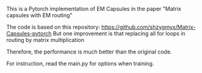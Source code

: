 This is a Pytorch implementation of EM Capsules in the paper "Matrix capsules with EM routing"

The code is based on this repository: https://github.com/shzygmyx/Matrix-Capsules-pytorch
But one improvement is that replacing all for loops in routing by matrix multiplication

Therefore, the performance is much better than the original code.

For instruction, read the main.py for options when training.